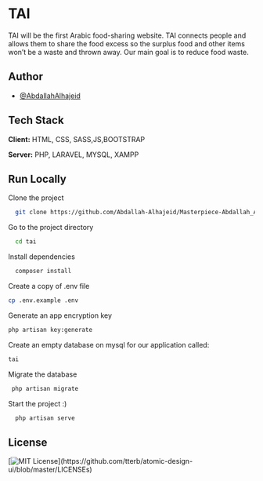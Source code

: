 
#  TAI

TAI will be the first Arabic food-sharing website. TAI connects people and allows them to share the food excess so the surplus food and other items won’t be a waste and thrown away. Our main goal is to reduce food waste. 


## Author

- [@AbdallahAlhajeid](https://github.com/Abdallah-Alhajeid)


## Tech Stack

**Client:** HTML, CSS, SASS,JS,BOOTSTRAP

**Server:** PHP, LARAVEL, MYSQL, XAMPP



## Run Locally

Clone the project

```bash
  git clone https://github.com/Abdallah-Alhajeid/Masterpiece-Abdallah_Alhajeid
```

Go to the project directory

```bash
  cd tai
```

Install dependencies

```bash
  composer install
```
Create a copy of  .env file

```bash
cp .env.example .env
```
Generate an app encryption key
```bash
php artisan key:generate
```
Create an empty database on mysql for our application called:
```bash
tai
```

Migrate the database

```bash
 php artisan migrate
```

Start the project :)

```bash
  php artisan serve
```

  
## License

[![MIT License](https://img.shields.io/apm/l/atomic-design-ui.svg?)](https://github.com/tterb/atomic-design-ui/blob/master/LICENSEs)


  
